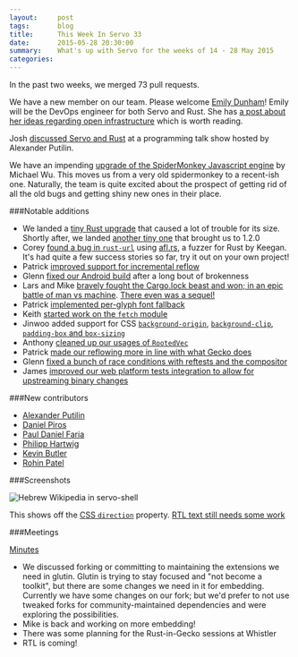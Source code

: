 ```yaml
---
layout:     post
tags:       blog
title:      This Week In Servo 33
date:       2015-05-28 20:30:00
summary:    What's up with Servo for the weeks of 14 - 28 May 2015
categories:
---
```


In the past two weeks, we merged 73 pull requests.


We have a new member on our team. Please welcome [Emily Dunham][edunham]!
Emily will be the DevOps engineer for both Servo and Rust.
She has [a post about her ideas regarding open infrastructure][edunham-ops] which
is worth reading.


Josh [discussed Servo and Rust](https://www.youtube.com/watch?v=87SfA1sw7vY) at a programming talk show hosted by Alexander Putilin.

We have an impending [upgrade of the SpiderMonkey Javascript engine](https://github.com/servo/servo/pull/6150) by Michael Wu. This moves us from a very old spidermonkey to a recent-ish one. Naturally, the team is quite excited about the prospect
of getting rid of all the old bugs and getting shiny new ones in their place.

###Notable additions
 - We landed a [tiny Rust upgrade](https://github.com/servo/servo/pull/6151) that caused a lot of trouble for its size. Shortly after, we landed [another tiny one](https://github.com/servo/servo/pull/6155) that brought us to 1.2.0
 - Corey [found a bug in `rust-url`](https://github.com/servo/rust-url/pull/108) using [afl.rs](https://github.com/kmcallister/afl.rs), a fuzzer for Rust by Keegan. It's had quite a few success stories so far, try it out on your own project!
 - Patrick [improved support for incremental reflow](https://github.com/servo/servo/pull/6124)
 - Glenn [fixed our Android build](https://github.com/servo/servo/pull/6109) after a long bout of brokenness
 - Lars and Mike [bravely fought the Cargo.lock beast and won; in an epic battle of man vs machine](https://github.com/servo/servo/pull/6125). [There even was a sequel!](https://github.com/servo/servo/pull/6175)
 - Patrick [implemented per-glyph font fallback](https://github.com/servo/servo/pull/5607)
 - Keith [started work on the `fetch` module](https://github.com/servo/servo/pull/6129)
 - Jinwoo added support for CSS [`background-origin`](https://github.com/servo/servo/pull/6046), [`background-clip`](https://github.com/servo/servo/pull/6067), [`padding-box` and `box-sizing`](https://github.com/servo/servo/pull/6033)
 - Anthony [cleaned up our usages of `RootedVec`](https://github.com/servo/servo/pull/6140)
 - Patrick [made our reflowing more in line with what Gecko does](https://github.com/servo/servo/pull/6028)
 - Glenn [fixed a bunch of race conditions with reftests and the compositor](https://github.com/servo/servo/pull/6031)
 - James [improved our web platform tests integration to allow for upstreaming binary changes](https://github.com/servo/servo/pull/6036)

###New contributors

 - [Alexander Putilin](https://github.com/eleweek)
 - [Daniel Piros](https://github.com/WriterOfAlicrow)
 - [Paul Daniel Faria](https://github.com/Nashenas88)
 - [Philipp Hartwig](https://github.com/AopicieR)
 - [Kevin Butler](https://github.com/Ryman)
 - [Rohin Patel](https://github.com/r0e)

###Screenshots

![Hebrew Wikipedia in servo-shell](https://pbs.twimg.com/media/CFZBfsEUkAE1f5T.png:large)

This shows off the [CSS `direction`](https://github.com/servo/servo/pull/6138) property. [RTL text still needs some work](https://twitter.com/mbrubeck/status/600739613511028736)

###Meetings

[Minutes](https://github.com/servo/servo/wiki/Meeting-2015-05-18)

 - We discussed forking or committing to maintaining the extensions we need in glutin. Glutin is trying to stay focused and "not become a toolkit", but there are some changes we need in it for embedding. Currently we have some changes on our fork; but we'd prefer to not use tweaked forks for community-maintained dependencies and were exploring the possibilities.
 - Mike is back and working on more embedding!
 - There was some planning for the Rust-in-Gecko sessions at Whistler
 - RTL is coming!

[edunham]: http://edunham.net
[edunham-ops]: http://edunham.net/2015/05/20/open_infrastructure.html
